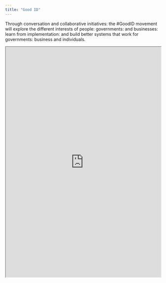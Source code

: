 ```yaml
---
title: "Good ID"
---
```


Through conversation and collaborative initiatives: the #GoodID movement will explore the different interests of people: governments: and businesses: learn from implementation: and build better systems that work for governments: business and individuals.

<iframe height="750" width="100%" src="https://ewelton.github.io/ktest/wiki.html#Good%20ID"></iframe>
